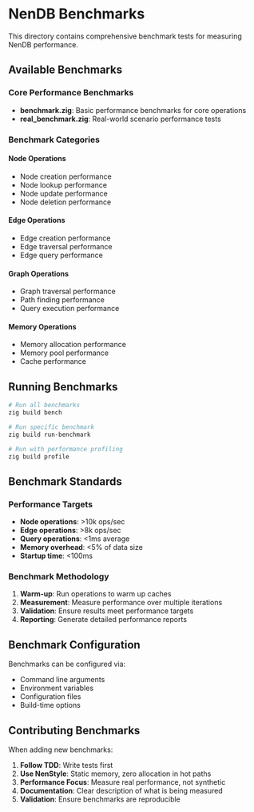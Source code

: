 # NenDB Benchmarks

This directory contains comprehensive benchmark tests for measuring NenDB performance.

## Available Benchmarks

### Core Performance Benchmarks
- **benchmark.zig**: Basic performance benchmarks for core operations
- **real_benchmark.zig**: Real-world scenario performance tests

### Benchmark Categories

#### Node Operations
- Node creation performance
- Node lookup performance
- Node update performance
- Node deletion performance

#### Edge Operations
- Edge creation performance
- Edge traversal performance
- Edge query performance

#### Graph Operations
- Graph traversal performance
- Path finding performance
- Query execution performance

#### Memory Operations
- Memory allocation performance
- Memory pool performance
- Cache performance

## Running Benchmarks

```bash
# Run all benchmarks
zig build bench

# Run specific benchmark
zig build run-benchmark

# Run with performance profiling
zig build profile
```

## Benchmark Standards

### Performance Targets
- **Node operations**: >10k ops/sec
- **Edge operations**: >8k ops/sec
- **Query operations**: <1ms average
- **Memory overhead**: <5% of data size
- **Startup time**: <100ms

### Benchmark Methodology
1. **Warm-up**: Run operations to warm up caches
2. **Measurement**: Measure performance over multiple iterations
3. **Validation**: Ensure results meet performance targets
4. **Reporting**: Generate detailed performance reports

## Benchmark Configuration

Benchmarks can be configured via:
- Command line arguments
- Environment variables
- Configuration files
- Build-time options

## Contributing Benchmarks

When adding new benchmarks:

1. **Follow TDD**: Write tests first
2. **Use NenStyle**: Static memory, zero allocation in hot paths
3. **Performance Focus**: Measure real performance, not synthetic
4. **Documentation**: Clear description of what is being measured
5. **Validation**: Ensure benchmarks are reproducible
